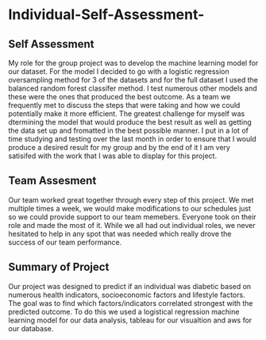 # Individual-Self-Assessment-

## Self Assessment

My role for the group project was to develop the machine learning model for our dataset. For the model I decided to go with a logistic regression oversampling method for 3 of the datasets and for the full dataset I used the balanced random forest classifer method. I test numerous other models and these were the ones that produced the best outcome. As a team we frequently met to discuss the steps that were taking and how we could potentially make it more efficient. The greatest challenge for myself was dtermining the model that would produce the best result as well as getting the data set up and fromatted in the best possible manner. I put in a lot of time studying and testing over the last month in order to ensure that I would produce a desired result for my group and by the end of it I am very satisifed with the work that I was able to display for this project. 

## Team Assesment

Our team worked great together through every step of this project. We met multiple times a week, we would make modifications to our schedules just so we could provide support to our team memebers. Everyone took on their role and made the most of it. While we all had out individual roles, we never hesitated to help in any spot that was needed which really drove the success of our team performance. 

## Summary of Project

Our project was designed to predict if an individual was diabetic based on numerous health indicators, socioeconomic factors and lifestyle factors. The goal was to find which factors/indicators correlated strongest with the predicted outcome. To do this we used a logistical regression machine learning model for our data analysis, tableau for our visualtion and aws for our database. 
